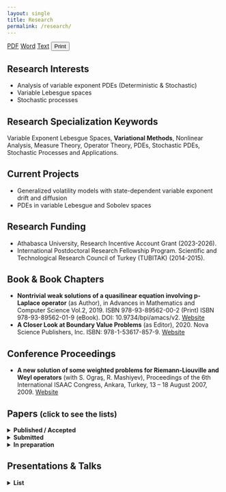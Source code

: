 ```yaml
---
layout: single
title: Research
permalink: /research/
---
```


<!-- Export buttons -->
<div class="download-bar">
  <a class="btn" href="{{ '/assets/exports/research.pdf'  | relative_url }}">PDF</a>
  <a class="btn" href="{{ '/assets/exports/research.docx' | relative_url }}">Word</a>
  <a class="btn" href="{{ '/assets/exports/research.txt'  | relative_url }}">Text</a>
  <button class="btn" onclick="window.print()">Print</button>
</div>

## Research Interests
- Analysis of variable exponent PDEs (Deterministic & Stochastic)
- Variable Lebesgue spaces
- Stochastic processes

## Research Specialization Keywords
Variable Exponent Lebesgue Spaces, **Variational Methods**, Nonlinear Analysis, Measure Theory, Operator Theory, PDEs, Stochastic PDEs, Stochastic Processes and Applications.

## Current Projects
- Generalized volatility models with state-dependent variable exponent drift and diffusion
- PDEs in variable Lebesgue and Sobolev spaces

## Research Funding
- Athabasca University, Research Incentive Account Grant (2023-2026).
- International Postdoctoral Research Fellowship Program. Scientific and Technological Research Council of Turkey (TUBITAK) (2014-2015).

## Book & Book Chapters
- <strong>Nontrivial weak solutions of a quasilinear equation involving p-Laplace operator</strong> (as Author), in Advances in Mathematics and Computer Science Vol.2, 2019. ISBN 978-93-89562-00-2 (Print)
  ISBN 978-93-89562-01-9 (eBook). DOI: 10.9734/bpi/amacs/v2.
  <a href="https://stm1.bookpi.org/index.php/amacs-v2" target="_blank" rel="noopener">Website</a>
- <strong>A Closer Look at Boundary Value Problems</strong> (as Editor), 2020. Nova Science Publishers, Inc. ISBN: 978-1-53617-857-9.
  <a href="https://novapublishers.com/shop/a-closer-look-at-boundary-value-problems/" target="_blank" rel="noopener">Website</a>

## Conference Proceedings
- <strong>A new solution of some weighted problems for Riemann-Liouville and Weyl operators</strong> (with S. Ograş, R. Mashiyev), Proceedings of the 6th International ISAAC Congress, Ankara, Turkey, 13 – 18 August 2007, 2009.
  <a href="https://www.worldscientific.com/worldscibooks/10.1142/7124#t=toc" target="_blank" rel="noopener">Website</a>

## Papers <small>(click to see the lists)</small>

<!-- The lists are numbered by <ol>. They also open on hover thanks to the `hover-open` class. -->

<details class="hover-open">
  <summary><strong>Published / Accepted</strong></summary>

  <ol>
    <li><strong>Existence and multiplicity of solutions for a discrete fourth-order boundary value problem</strong> (with M. Boroun, S. Heidarkhani), <em>Journal of Nonlinear Evolution Equations and Applications</em>. Accepted (2025).</li>
    <li>
      <strong>Three Solutions for a double-phase variable-exponent Kirchhoff problem</strong>, <em>Mathematics</em> 13(15) (2025), 2462.
      <a href="https://www.mdpi.com/2227-7390/13/15/2462" target="_blank" rel="noopener">Website</a>
    </li>
    <li>
      <strong>Singular p(x)-Laplacian equation with application to boundary layer theory</strong>, <em>Applicable Analysis</em> 104(13) (2025), 2546–2566.
      <a href="https://www.tandfonline.com/doi/full/10.1080/00036811.2025.2473492" target="_blank" rel="noopener">Website</a>
    </li>
    <li>
      <strong>On a p(x)–Kirchhoff-type equation with singular and superlinear nonlinearities</strong>, <em>Differential Equations and Dynamical Systems</em>, 2024.
      <a href="https://link.springer.com/article/10.1007/s12591-024-00702-0" target="_blank" rel="noopener">Website</a>
    </li>
    <li>
      <strong>Existence results for a class of singular p(x)–Kirchhoff equations</strong>, <em>Complex Variables and Elliptic Equations</em> 70(7) (2025), 1222–1253.
      <a href="https://www.tandfonline.com/doi/full/10.1080/17476933.2024.2378316" target="_blank" rel="noopener">Website</a>
    </li>
    <li>
      <strong>On an anisotropic p(·)-Laplace equation with variable singular and sublinear nonlinearities</strong>, <em>Communications in Analysis and Mechanics</em> 16(3) (2024), 554–577.
      <a href="https://www.aimspress.com/article/doi/10.3934/cam.2024026" target="_blank" rel="noopener">Website</a>
    </li>
    <li>
      <strong>On a p(x)-Kirchhoff problem with variable singular and sublinear exponents</strong>, <em>Taiwanese Journal of Mathematics</em> 29(2) (2025), 379–402.
      <a href="https://projecteuclid.org/journals/taiwanese-journal-of-mathematics/volume-29/issue-2/On-a-px-Kirchhoff-Problem-with-Variable-Singular-and-Sublinear/10.11650/tjm/240904.full" target="_blank" rel="noopener">Website</a>
    </li>
    <li><strong>Multiple solutions for a class of p(x)–Kirchhoff-type equations</strong> (with S. Heidarkhani, A. Ghobadi), <em>Applied Mathematics E-Notes</em> 22 (2022), 160–168.</li>
    <li><strong>Solutions of Ginzburg–Landau-type equations involving variable exponent</strong>, <em>Thai Journal of Mathematics</em> 20(1) (2022), 369–384.</li>
    <li><strong>Critical points approaches to a nonlocal elliptic problem driven by p(x)–biharmonic operator</strong> (with S. Heidarkhani, S. Moradi), <em>Georgian Mathematical Journal</em> 29(1) (2021), 55–69.</li>
    <li><strong>A Class of nonlocal elliptic equations in Orlicz–Sobolev spaces</strong> (with B. Suer, V. Turut), <em>Journal of Abstract and Computational Mathematics</em> 6(2) (2021), 16–29.</li>
    <li><strong>On a nonlocal problem with indefinite weights in Orlicz–Sobolev space</strong> (with N. T. Chung), <em>Communications of the Korean Mathematical Society</em> 35(2) (2020), 517–532.</li>
    <li><strong>A variational approach to the existence of infinitely many solutions for difference equations</strong> (with M. K. Moghadam, S. Tersian), <em>Journal of New Research in Mathematics</em> 5(22) (2020), 99–110.</li>
    <li><strong>A topological result for a class of anisotropic difference equations</strong>, <em>Annals of the University of Craiova – Mathematics and Computer Science Series</em> 46(2) (2019), 328–343.</li>
    <li><strong>On some classes of nonlocal problems in Musielak–Sobolev spaces</strong>, <em>Southeast Asian Bulletin of Mathematics</em> 43 (2019), 791–814.</li>
    <li><strong>Positive ground state solutions to a nonlocal singular elliptic problem</strong>, <em>Canadian Journal of Applied Mathematics</em> 1(1) (2019), 1–14.</li>
    <li><strong>On a nonlocal problem involving a nonstandard nonhomogeneous differential operator</strong> (with B. Suer), <em>Journal of Elliptic and Parabolic Equations</em> 5(1) (2019), 47–67.</li>
    <li><strong>On a Robin problem in Orlicz–Sobolev spaces</strong> (with K. Suslu), <em>TWMS Journal of Applied and Engineering Mathematics</em> 9(2) (2019), 246–256.</li>
    <li><strong>Solutions to p(x)–Laplace type equations via nonvariational techniques</strong>, <em>Opuscula Mathematica</em> 38(3) (2018), 291–305.</li>
    <li><strong>Multivalued elliptic operators with nonstandard growth</strong> (with A. Pankov), <em>Advances in Nonlinear Analysis</em> 7(1) (2018), 35–48.</li>
    <li><strong>Existence results to a nonlinear –Laplacian difference equation</strong> (with M. K. Moghadam), <em>Journal of Difference Equations and Applications</em> 23(10) (2017), 1652–1669.</li>
    <li><strong>On a nonlocal Neumann problem in Orlicz–Sobolev spaces</strong>, <em>Journal of Nonlinear Functional Analysis</em> 2017 (2017), Article ID 42, 1–11.</li>
    <li><strong>Existence results for anisotropic discrete boundary value problems</strong>, <em>Electronic Journal of Differential Equations</em> 148 (2016), 1–11.</li>
    <li><strong>On a nonlocal problem involving the generalized anisotropic p(⋅)-Laplace operator</strong>, <em>Annals of the University of Craiova – Mathematics and Computer Science Series</em> 43(2) (2016), 259–272.</li>
    <li><strong>Solutions to a system of –Kirchhoff discrete boundary value problems</strong>, <em>Nonlinear Studies</em> 23(4) (2016), 665–674.</li>
    <li><strong>Existence of solutions for nonlocal problems in Sobolev–Orlicz spaces via Monotone method</strong> (with R. Mashiyev, N. T. Chung), <em>Electronic Journal of Mathematical Analysis and Applications</em> 4(1) (2016), 63–73.</li>
    <li><strong>Positive periodic solutions of nonlinear differential equations system with nonstandard growth</strong> (with R. Ayazoglu), <em>Applied Mathematics Letters</em> 43 (2015), 5–9.</li>
    <li><strong>Nontrivial solutions of discrete nonlinear equations with variable exponent</strong> (with A. Pankov), <em>Journal of Mathematical Analysis and Applications</em> 431 (2015), 22–33.</li>
    <li><strong>Nontrivial weak solutions of a quasilinear equation involving p-Laplace operator</strong>, <em>British Journal of Mathematics & Computer Science</em> 6(2) (2015), 112–118.</li>
    <li><strong>Existence of solutions for fourth-order elliptic equations of Kirchhoff type</strong> (with F. Wang, Y. An), <em>Journal of Mathematical Analysis and Applications</em> 409(1) (2014), 140–146.</li>
    <li><strong>Existence of three solutions for a quasilinear elliptic equation involving the –Laplacian</strong> (with R. Mashiyev), <em>Sarajevo Journal of Mathematics</em> 10(23) (2014), 1–13.</li>
    <li><strong>Existence and uniqueness of solutions of a nonlocal problem involving the –Laplacian</strong> (with R. Mashiyev), <em>Annals of the University of Craiova – Mathematics and Computer Science Series</em> 41(1) (2014), 30–37.</li>
    <li><strong>Existence results for a nonlocal problem involving the p-Laplacian</strong>, <em>Universal Journal of Applied Mathematics</em> 2(3) (2014), 153–159.</li>
    <li><strong>Ni–Serrin type equations arising from capillarity phenomena with non-standard growth</strong>, <em>Boundary Value Problems</em> (2013), Article 55, 1–18.</li>
    <li><strong>Existence and multiplicity of solutions for Dirichlet problems involving the –Laplacian</strong>, <em>Electronic Journal of Differential Equations</em> 14 (2013), 1–99.</li>
    <li><strong>Existence of solutions for an elliptic equation with nonstandard growth</strong> (with R. Mashiyev, B. Cekic), <em>International Journal of Pure and Applied Mathematics</em> 86(1) (2013), 131–139.</li>
    <li><strong>Solutions of a nonlocal elliptic problem involving –Kirchhoff-type equation</strong>, <em>Applied Mathematics</em> 3(2) (2013), 56–60.</li>
    <li><strong>Existence and uniqueness of solutions for a quasilinear elliptic equation involving p-Laplacian</strong> (with R. Mashiyev), <em>International Journal of Differential Equations and Applications</em> 12(2) (2013), 95–102.</li>
    <li><strong>Existence results for a nonlocal problem involving the p(x)-Laplacian</strong>, <em>Pure and Applied Mathematics Journal</em> 2(1) (2013), 20–27.</li>
    <li><strong>Solutions of nonlocal (p₁(x), p₂(x))-Laplacian equations</strong> (with R. Mashiyev), <em>International Journal of Partial Differential Equations</em>, Vol. 2013, Article ID 364251, 7 pages.</li>
    <li><strong>Existence of weak solutions for a nonlocal problem involving the –Laplace operator</strong>, <em>Universal Journal of Applied Mathematics</em> 1(3) (2013), 192–197.</li>
    <li><strong>Solutions of an anisotropic nonlocal problem involving variable exponent</strong> (with R. Mashiyev, B. Cekic), <em>Advances in Nonlinear Analysis</em> 2(3) (2013), 325–338.</li>
    <li><strong>On an elliptic system of p(x)–Kirchhoff-type under Neumann boundary condition</strong> (with Z. Yucedag, R. Mashiyev), <em>Mathematical Modelling and Analysis</em> 17(2) (2012), 161–170.</li>
    <li><strong>p-estimates of vector fields and applications to magnetostatics problems</strong> (with B. Cekic, A. V. Kalinin, R. Mashiyev), <em>Journal of Mathematical Analysis and Applications</em> 389(2) (2012), 838–851.</li>
    <li><strong>Existence and multiplicity of weak solutions for nonuniformly elliptic equations with nonstandard growth</strong> (with R. Mashiyev, B. Cekic, Z. Yucedag), <em>Complex Variables and Elliptic Equations</em> 57(5) (2012), 579–595.</li>
    <li><strong>Existence and multiplicity of solutions of the p(x)-Kirchhoff type equation via genus theory</strong> (with B. Cekic, R. Mashiyev), <em>Mathematical Methods in the Applied Sciences</em> 34(14) (2011), 1751–1759.</li>
    <li><strong>The Nehari manifold approach for a Dirichlet problem involving the p(x)–Laplacian</strong> (with R. Mashiyev, S. Ogras, Z. Yucedag), <em>Journal of the Korean Mathematical Society</em> 47(4) (2010), 845–860.</li>
    <li><strong>Existence of solutions for a class of elliptic systems in ℝ<sup>N</sup> involving the (p, q)-Laplacian</strong> (with S. Ogras, R. Mashiyev, Z. Yucedag), <em>Journal of Inequalities and Applications</em>, Article 612938 (2008).</li>
  </ol>
</details>

<details class="hover-open">
  <summary><strong>Submitted</strong></summary>

  <ol>
    <li><strong>Existence results for the Cox–Ingersoll–Ross model with variable exponent diffusion.</strong> <em>Under review.</em></li>
    <li><strong>On the geometric Brownian motion with state-dependent variable exponent diffusion term.</strong> <em>Under review.</em></li>
    <li><strong>Monotone operator methods for a class of nonlocal multi-phase variable exponent problems.</strong> <em>Under review.</em></li>
    <li><strong>Existence and uniqueness results for a singular elliptic problem governed by an anisotropic (p(⋅), q(⋅))-Kirchhoff-type operator.</strong> <em>Under review.</em></li>
    <li><strong>Anisotropic Singular Equation with (p(⋅), q(⋅))-Laplacian Operator and Hardy-type Potential.</strong> <em>Under review.</em></li>
    <li><strong>A topological result for a singular double phase variable exponent problem.</strong> <em>Under review.</em></li>
    <li><strong>Variational and nonvariational solutions for double phase variable exponent problems.</strong> <em>Under review.</em></li>
    <li><strong>Nehari manifold approach for a singular multi-phase variable exponent problem.</strong> <em>Under review.</em></li>
    <li><strong>Anisotropic Variable exponent Kirchhoff-type equation with double singularity</strong> (with B. Cekic, Z. Yucedag). <em>Under review.</em></li>
    <li><strong>Singular Kirchhoff–Ginzburg–Landau-type equation with variable Exponent</strong> (with B. Cekic, Z. Yucedag). <em>Under review.</em></li>
    <li><strong>On a p(x)-Kirchhoff Equation with double singularity exponent</strong> (with B. Cekic, Z. Yucedag). <em>Under review.</em></li>
    <li><strong>Existence results for a class of double phase singular Kirchhoff-type equations with nonstandard growth</strong> (with A. Razani). <em>Under review.</em></li>
  </ol>
</details>

<details class="hover-open">
  <summary><strong>In preparation</strong></summary>
  <ol>
    <li>—</li>
  </ol>
</details>

## Presentations & Talks

<details class="hover-open">
  <summary><strong>List</strong></summary>
  <ol>
    <li><strong>The regularization method for multivalued elliptic PDEs with variable exponent</strong>, International Conference on Applied Mathematics, University of Craiova, Craiova, Romania, 29-31 October 2020.</li>
    <li><strong>Variational approach for analysis of PDEs</strong>, Mathematics Colloquium, Northwestern Polytechnic, Science Department, Grande Prairie, AB, Canada, February, 2020.</li>
  </ol>
</details>
